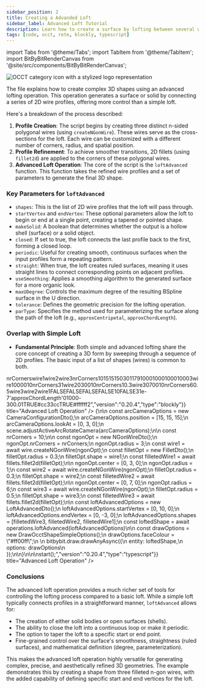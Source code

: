 ```yaml
---
sidebar_position: 2
title: Creating a Advanded Loft
sidebar_label: Advanced Loft Tutorial
description: Learn how to create a surface by lofting between several wire shapes and use various advanced options that help you make more intricate shapes.
tags: [code, occt, rete, blockly, typescript]
---
```


import Tabs from '@theme/Tabs';
import TabItem from '@theme/TabItem';
import BitByBitRenderCanvas from '@site/src/components/BitByBitRenderCanvas';

<img 
  class="category-icon-small" 
  src="https://s.bitbybit.dev/assets/icons/white/occt-icon.svg" 
  alt="OCCT category icon with a stylized logo representation" 
  title="OCCT category icon" />

The file explains how to create complex 3D shapes using an advanced lofting operation. This operation generates a surface or solid by connecting a series of 2D wire profiles, offering more control than a simple loft.

Here's a breakdown of the process described:

1.  **Profile Creation**: The script begins by creating three distinct n-sided polygonal wires (using `createNGonWire`). These wires serve as the cross-sections for the loft. Each wire can be customized with a different number of corners, radius, and spatial position.
2.  **Profile Refinement**: To achieve smoother transitions, 2D fillets (using `fillet2d`) are applied to the corners of these polygonal wires.
3.  **Advanced Loft Operation**: The core of the script is the `loftAdvanced` function. This function takes the refined wire profiles and a set of parameters to generate the final 3D shape.

### Key Parameters for `loftAdvanced`

*   `shapes`: This is the list of 2D wire profiles that the loft will pass through.
*   `startVertex` and `endVertex`: These optional parameters allow the loft to begin or end at a single point, creating a tapered or pointed shape.
*   `makeSolid`: A boolean that determines whether the output is a hollow shell (surface) or a solid object.
*   `closed`: If set to true, the loft connects the last profile back to the first, forming a closed loop.
*   `periodic`: Useful for creating smooth, continuous surfaces when the input profiles form a repeating pattern.
*   `straight`: When true, the loft creates ruled surfaces, meaning it uses straight lines to connect corresponding points on adjacent profiles.
*   `useSmoothing`: Applies a smoothing algorithm to the generated surface for a more organic look.
*   `maxUDegree`: Controls the maximum degree of the resulting BSpline surface in the U direction.
*   `tolerance`: Defines the geometric precision for the lofting operation.
*   `parType`: Specifies the method used for parameterizing the surface along the path of the loft (e.g., `approxCentripetal`, `approxChordLength`).

### Overlap with Simple Loft

*   **Fundamental Principle**: Both simple and advanced lofting share the core concept of creating a 3D form by sweeping through a sequence of 2D profiles. The basic input of a list of shapes (wires) is common to both.

<Tabs groupId="vectors-live-examples">
<TabItem value="rete" label="Rete">
    <BitByBitRenderCanvas
    requireManualStart={true}
    script={{"script":"{\"id\":\"rete-v2-json\",\"nodes\":{\"5b0a2e7a36e52bc6\":{\"id\":\"5b0a2e7a36e52bc6\",\"name\":\"bitbybit.vector.vectorXYZ\",\"customName\":\"vector xyz\",\"async\":false,\"drawable\":true,\"data\":{\"genericNodeData\":{\"hide\":true,\"oneOnOne\":false,\"flatten\":0,\"forceExecution\":false},\"x\":0,\"y\":3,\"z\":0},\"inputs\":{},\"position\":[-294.44305408107294,625.494016393214]},\"31cc8830d0d5b8d6\":{\"id\":\"31cc8830d0d5b8d6\",\"name\":\"bitbybit.vector.vectorXYZ\",\"customName\":\"vector xyz\",\"async\":false,\"drawable\":true,\"data\":{\"genericNodeData\":{\"hide\":true,\"oneOnOne\":false,\"flatten\":0,\"forceExecution\":false},\"x\":0,\"y\":7,\"z\":0},\"inputs\":{},\"position\":[-297.9642807136139,1019.3121779042008]},\"8bd8f5d69c0ee3d9\":{\"id\":\"8bd8f5d69c0ee3d9\",\"name\":\"bitbybit.lists.createList\",\"customName\":\"create list\",\"data\":{},\"inputs\":{\"listElements\":{\"connections\":[{\"node\":\"11be4dd28dcd4b33\",\"output\":\"result\",\"data\":{}},{\"node\":\"3522cf5d866d7d91\",\"output\":\"result\",\"data\":{}},{\"node\":\"d469db5335ea3400\",\"output\":\"result\",\"data\":{}}]}},\"position\":[1276.7110950696322,648.5670623793434]},\"71104a241cda7a83\":{\"id\":\"71104a241cda7a83\",\"name\":\"bitbybit.draw.drawAnyAsync\",\"customName\":\"draw any async\",\"async\":true,\"drawable\":true,\"data\":{\"genericNodeData\":{\"hide\":false,\"oneOnOne\":false,\"flatten\":0,\"forceExecution\":false}},\"inputs\":{\"options\":{\"connections\":[{\"node\":\"2b01c4bcdaa8b222\",\"output\":\"result\",\"data\":{}}]},\"entity\":{\"connections\":[{\"node\":\"e589c6b135aa1393\",\"output\":\"result\",\"data\":{}}]}},\"position\":[2216.0217964086746,945.9977380414867]},\"2b01c4bcdaa8b222\":{\"id\":\"2b01c4bcdaa8b222\",\"name\":\"bitbybit.draw.optionsOcctShapeSimple\",\"customName\":\"options occt shape simple\",\"async\":false,\"drawable\":false,\"data\":{\"genericNodeData\":{\"hide\":false,\"oneOnOne\":false,\"flatten\":0,\"forceExecution\":false},\"precision\":0.008,\"drawFaces\":true,\"faceColour\":\"#8000ff\",\"drawEdges\":true,\"edgeColour\":\"#ffffff\",\"edgeWidth\":2},\"inputs\":{},\"position\":[1690.6871109875997,1317.9796252756155]},\"e589c6b135aa1393\":{\"id\":\"e589c6b135aa1393\",\"name\":\"bitbybit.occt.operations.loftAdvanced\",\"customName\":\"loft advanced\",\"async\":true,\"drawable\":true,\"data\":{\"genericNodeData\":{\"hide\":true,\"oneOnOne\":false,\"flatten\":0,\"forceExecution\":false},\"makeSolid\":false,\"closed\":false,\"periodic\":false,\"straight\":false,\"nrPeriodicSections\":10,\"useSmoothing\":false,\"maxUDegree\":3,\"tolerance\":1e-7,\"parType\":\"approxCentripetal\"},\"inputs\":{\"shapes\":{\"connections\":[{\"node\":\"8bd8f5d69c0ee3d9\",\"output\":\"list\",\"data\":{}}]},\"startVertex\":{\"connections\":[{\"node\":\"e00b530f027cb3cf\",\"output\":\"result\",\"data\":{}}]},\"endVertex\":{\"connections\":[{\"node\":\"8dd22a99e9b89b2c\",\"output\":\"result\",\"data\":{}}]}},\"position\":[1682.426755659047,607.1297407593821]},\"8743a42520c8d1c3\":{\"id\":\"8743a42520c8d1c3\",\"name\":\"bitbybit.occt.shapes.wire.createNGonWire\",\"customName\":\"ngon wire\",\"async\":true,\"drawable\":true,\"data\":{\"genericNodeData\":{\"hide\":true,\"oneOnOne\":false,\"flatten\":0,\"forceExecution\":false},\"center\":[0,0,0],\"direction\":[0,1,0],\"nrCorners\":6,\"radius\":3},\"inputs\":{\"nrCorners\":{\"connections\":[{\"node\":\"64f3dc2622aaf590\",\"output\":\"result\",\"data\":{}}]}},\"position\":[442.8040971986445,241.22876028466678]},\"ac432e5d7a5200e3\":{\"id\":\"ac432e5d7a5200e3\",\"name\":\"bitbybit.occt.shapes.wire.createNGonWire\",\"customName\":\"ngon wire\",\"async\":true,\"drawable\":true,\"data\":{\"genericNodeData\":{\"hide\":true,\"oneOnOne\":false,\"flatten\":0,\"forceExecution\":false},\"center\":[0,0,0],\"direction\":[0,1,0],\"nrCorners\":6,\"radius\":1},\"inputs\":{\"center\":{\"connections\":[{\"node\":\"5b0a2e7a36e52bc6\",\"output\":\"result\",\"data\":{}}]},\"nrCorners\":{\"connections\":[{\"node\":\"64f3dc2622aaf590\",\"output\":\"result\",\"data\":{}}]}},\"position\":[442.3146113374279,621.9002839093048]},\"c5e492a02fd8859d\":{\"id\":\"c5e492a02fd8859d\",\"name\":\"bitbybit.occt.shapes.wire.createNGonWire\",\"customName\":\"ngon wire\",\"async\":true,\"drawable\":true,\"data\":{\"genericNodeData\":{\"hide\":true,\"oneOnOne\":false,\"flatten\":0,\"forceExecution\":false},\"center\":[0,0,0],\"direction\":[0,1,0],\"nrCorners\":6,\"radius\":6},\"inputs\":{\"center\":{\"connections\":[{\"node\":\"31cc8830d0d5b8d6\",\"output\":\"result\",\"data\":{}}]},\"nrCorners\":{\"connections\":[{\"node\":\"64f3dc2622aaf590\",\"output\":\"result\",\"data\":{}}]}},\"position\":[443.91583594610427,1006.2290060921524]},\"3522cf5d866d7d91\":{\"id\":\"3522cf5d866d7d91\",\"name\":\"bitbybit.occt.fillets.fillet2d\",\"customName\":\"fillet 2d\",\"async\":true,\"drawable\":true,\"data\":{\"genericNodeData\":{\"hide\":true,\"oneOnOne\":false,\"flatten\":0,\"forceExecution\":false},\"radius\":0.3},\"inputs\":{\"shape\":{\"connections\":[{\"node\":\"ac432e5d7a5200e3\",\"output\":\"result\",\"data\":{}}]}},\"position\":[853.6233508415709,620.7419018219557]},\"64f3dc2622aaf590\":{\"id\":\"64f3dc2622aaf590\",\"name\":\"bitbybit.math.numberSlider\",\"customName\":\"number slider\",\"data\":{\"options\":{\"min\":3,\"max\":10,\"step\":1,\"width\":350,\"updateOnDrag\":false},\"number\":10},\"inputs\":{},\"position\":[-541.8367158412975,362.3552015537263]},\"d469db5335ea3400\":{\"id\":\"d469db5335ea3400\",\"name\":\"bitbybit.occt.fillets.fillet2d\",\"customName\":\"fillet 2d\",\"async\":true,\"drawable\":true,\"data\":{\"genericNodeData\":{\"hide\":true,\"oneOnOne\":false,\"flatten\":0,\"forceExecution\":false},\"radius\":1},\"inputs\":{\"shape\":{\"connections\":[{\"node\":\"8743a42520c8d1c3\",\"output\":\"result\",\"data\":{}}]}},\"position\":[851.3977807392785,238.02015166684114]},\"11be4dd28dcd4b33\":{\"id\":\"11be4dd28dcd4b33\",\"name\":\"bitbybit.occt.fillets.fillet2d\",\"customName\":\"fillet 2d\",\"async\":true,\"drawable\":true,\"data\":{\"genericNodeData\":{\"hide\":true,\"oneOnOne\":false,\"flatten\":0,\"forceExecution\":false},\"radius\":0.5},\"inputs\":{\"shape\":{\"connections\":[{\"node\":\"c5e492a02fd8859d\",\"output\":\"result\",\"data\":{}}]}},\"position\":[852.7507275204114,1002.0571428632672]},\"e00b530f027cb3cf\":{\"id\":\"e00b530f027cb3cf\",\"name\":\"bitbybit.vector.vectorXYZ\",\"customName\":\"vector xyz\",\"async\":false,\"drawable\":true,\"data\":{\"genericNodeData\":{\"hide\":true,\"oneOnOne\":false,\"flatten\":0,\"forceExecution\":false},\"x\":0,\"y\":10,\"z\":0},\"inputs\":{},\"position\":[1281.5387853734014,883.3651422481488]},\"8dd22a99e9b89b2c\":{\"id\":\"8dd22a99e9b89b2c\",\"name\":\"bitbybit.vector.vectorXYZ\",\"customName\":\"vector xyz\",\"async\":false,\"drawable\":true,\"data\":{\"genericNodeData\":{\"hide\":true,\"oneOnOne\":false,\"flatten\":0,\"forceExecution\":false},\"x\":0,\"y\":-3,\"z\":0},\"inputs\":{},\"position\":[1281.0131144912798,1233.3391294416137]},\"9419c83e5db4e3ec\":{\"id\":\"9419c83e5db4e3ec\",\"name\":\"bitbybit.babylon.scene.adjustActiveArcRotateCamera\",\"customName\":\"adjust active arc rotate camera\",\"async\":false,\"drawable\":false,\"data\":{\"genericNodeData\":{\"hide\":false,\"oneOnOne\":false,\"flatten\":0,\"forceExecution\":false},\"position\":[10,10,10],\"lookAt\":[0,0,0],\"lowerBetaLimit\":1,\"upperBetaLimit\":179,\"angularSensibilityX\":1000,\"angularSensibilityY\":1000,\"maxZ\":1000,\"panningSensibility\":1000,\"wheelPrecision\":3},\"inputs\":{\"lookAt\":{\"connections\":[{\"node\":\"60cc6a6554a486c3\",\"output\":\"result\",\"data\":{}}]},\"position\":{\"connections\":[{\"node\":\"2610f0aa01da8491\",\"output\":\"result\",\"data\":{}}]}},\"position\":[446.1321692664079,1396.818212894413]},\"60cc6a6554a486c3\":{\"id\":\"60cc6a6554a486c3\",\"name\":\"bitbybit.vector.vectorXYZ\",\"customName\":\"vector xyz\",\"async\":false,\"drawable\":true,\"data\":{\"genericNodeData\":{\"hide\":true,\"oneOnOne\":false,\"flatten\":0,\"forceExecution\":false},\"x\":0,\"y\":3,\"z\":0},\"inputs\":{},\"position\":[-302.7615363793083,1739.5547926387696]},\"2610f0aa01da8491\":{\"id\":\"2610f0aa01da8491\",\"name\":\"bitbybit.vector.vectorXYZ\",\"customName\":\"vector xyz\",\"async\":false,\"drawable\":true,\"data\":{\"genericNodeData\":{\"hide\":true,\"oneOnOne\":false,\"flatten\":0,\"forceExecution\":false},\"x\":15,\"y\":15,\"z\":15},\"inputs\":{},\"position\":[-302.43034583359827,1401.0514769387867]}}}","version":"0.20.4","type":"rete"}}
    title="Advanced Loft Operation"
    />
</TabItem>
<TabItem value="blockly" label="Blockly">
  <BitByBitRenderCanvas
    requireManualStart={true}
    script={{"script":"<xml xmlns=\"https://developers.google.com/blockly/xml\"><variables><variable id=\"/zg8,D_FA*vR}[cBcgW/\">nrCorners</variable><variable id=\"JZ((:rO6/O@vdWNctJER\">wire1</variable><variable id=\"rGzY+7?vH.:{Mb~MNA,x\">wire2</variable><variable id=\",DPb!`UqN3!D?48Th0xL\">wire3</variable></variables><block type=\"variables_set\" id=\"piOe?bod_s)|a_@S+ai,\" x=\"-159\" y=\"-660\"><field name=\"VAR\" id=\"/zg8,D_FA*vR}[cBcgW/\">nrCorners</field><value name=\"VALUE\"><block type=\"math_number\" id=\"2Q6u8e#sRHwziW?nRcUj\"><field name=\"NUM\">10</field></block></value><next><block type=\"bitbybit.babylon.scene.adjustActiveArcRotateCamera\" id=\"6+tV-byjMBXS-#z_4:}$\"><value name=\"Position\"><block type=\"bitbybit.point.pointXYZ\" id=\".`OdoY!24Dk.|wcr5}hP\"><value name=\"X\"><block type=\"math_number\" id=\"~,J;t-Dyd.O~7k#ej2uS\"><field name=\"NUM\">15</field></block></value><value name=\"Y\"><block type=\"math_number\" id=\"feV(B*0N2$Gz1WYQ!YIh\"><field name=\"NUM\">15</field></block></value><value name=\"Z\"><block type=\"math_number\" id=\"T+!8G.kbl%jmd8f*-mRo\"><field name=\"NUM\">15</field></block></value></block></value><value name=\"LookAt\"><block type=\"bitbybit.point.pointXYZ\" id=\"sN:gG`_IBIF]P)pJIuJX\"><value name=\"X\"><block type=\"math_number\" id=\"JBK1xq[HbuCR)JyEU9Ky\"><field name=\"NUM\">0</field></block></value><value name=\"Y\"><block type=\"math_number\" id=\"k;D]X%?hE8z3*[-*Fhk9\"><field name=\"NUM\">3</field></block></value><value name=\"Z\"><block type=\"math_number\" id=\"q[W03`j,(9hq/Wm?@s^o\"><field name=\"NUM\">0</field></block></value></block></value><value name=\"LowerBetaLimit\"><block type=\"math_number\" id=\"Te`o9eH$`.Q:aQhr7+xN\"><field name=\"NUM\">1</field></block></value><value name=\"UpperBetaLimit\"><block type=\"math_number\" id=\"~~WX[k,MWa|1hJ]Qv^)Y\"><field name=\"NUM\">179</field></block></value><value name=\"AngularSensibilityX\"><block type=\"math_number\" id=\"7|xG%lBRxD(@,r8yU.dl\"><field name=\"NUM\">1000</field></block></value><value name=\"AngularSensibilityY\"><block type=\"math_number\" id=\"2)3[I3ny`Q}FB%Xj!AuW\"><field name=\"NUM\">1000</field></block></value><value name=\"MaxZ\"><block type=\"math_number\" id=\"@VAWYdt3|%!mPV_L}?`X\"><field name=\"NUM\">1000</field></block></value><value name=\"PanningSensibility\"><block type=\"math_number\" id=\"w7|],li%SOc8[Rx2,d*V\"><field name=\"NUM\">1000</field></block></value><value name=\"WheelPrecision\"><block type=\"math_number\" id=\":~wM}(Z4u_YvOof,BRT/\"><field name=\"NUM\">3</field></block></value><next><block type=\"variables_set\" id=\")PTsn]7I#0~G@^FZoBUD\"><field name=\"VAR\" id=\"JZ((:rO6/O@vdWNctJER\">wire1</field><value name=\"VALUE\"><block type=\"bitbybit.occt.fillets.fillet2d\" id=\"g.pVTy:o{KHs;dnBZEK+\"><value name=\"Shape\"><block type=\"bitbybit.occt.shapes.wire.createNGonWire\" id=\"}Wq;3dWp($;~h2gi9V7j\"><value name=\"Center\"><block type=\"bitbybit.point.pointXYZ\" id=\"eNMadH@?.O/+%BxHp.kw\"><value name=\"X\"><block type=\"math_number\" id=\"U}Amrp_JNn~5JzKg{Qx:\"><field name=\"NUM\">0</field></block></value><value name=\"Y\"><block type=\"math_number\" id=\"E,?i;YD;Olo.k=_#94iC\"><field name=\"NUM\">0</field></block></value><value name=\"Z\"><block type=\"math_number\" id=\"5AKo;,H{3!{Zr8t=@CRx\"><field name=\"NUM\">0</field></block></value></block></value><value name=\"Direction\"><block type=\"bitbybit.vector.vectorXYZ\" id=\"V)%I8X:/K@U7vNzxHWq0\"><value name=\"X\"><block type=\"math_number\" id=\"3sDEpQQhm9{SaX/nhUZ9\"><field name=\"NUM\">0</field></block></value><value name=\"Y\"><block type=\"math_number\" id=\"}V((hWhY.=m(.k(_qwip\"><field name=\"NUM\">1</field></block></value><value name=\"Z\"><block type=\"math_number\" id=\"(.8Zz7mwBqKJS|G@Z8IL\"><field name=\"NUM\">0</field></block></value></block></value><value name=\"NrCorners\"><block type=\"variables_get\" id=\"]R|h5k{mi8Y-2L[^q)%O\"><field name=\"VAR\" id=\"/zg8,D_FA*vR}[cBcgW/\">nrCorners</field></block></value><value name=\"Radius\"><block type=\"math_number\" id=\"Ue]#yK8Z~H.F.94qfv%g\"><field name=\"NUM\">3</field></block></value></block></value><value name=\"Radius\"><block type=\"math_number\" id=\"Y6ly6hI7Bu+e2hL_UT^h\"><field name=\"NUM\">1</field></block></value></block></value><next><block type=\"variables_set\" id=\"w(lP~`Rvj^ZAsw5TK9Ww\"><field name=\"VAR\" id=\"rGzY+7?vH.:{Mb~MNA,x\">wire2</field><value name=\"VALUE\"><block type=\"bitbybit.occt.fillets.fillet2d\" id=\"ZY@$Vo.A|Z+f_0w-@x+|\"><value name=\"Shape\"><block type=\"bitbybit.occt.shapes.wire.createNGonWire\" id=\"pLUO6I2%wynp~$2MKuz}\"><value name=\"Center\"><block type=\"bitbybit.point.pointXYZ\" id=\"%_R%f.?Ay76L8;syhN^W\"><value name=\"X\"><block type=\"math_number\" id=\"5/l0kr659W3uyMVj(*cc\"><field name=\"NUM\">0</field></block></value><value name=\"Y\"><block type=\"math_number\" id=\"1N0!@h0cT{6.N${Lqvr!\"><field name=\"NUM\">3</field></block></value><value name=\"Z\"><block type=\"math_number\" id=\"G/Z~W,zL-1m[:0N*/R,j\"><field name=\"NUM\">0</field></block></value></block></value><value name=\"Direction\"><block type=\"bitbybit.vector.vectorXYZ\" id=\"e9ch9tx]pRD?z+T$ghLy\"><value name=\"X\"><block type=\"math_number\" id=\"@Py-c1/mbo+e]4{lZU-+\"><field name=\"NUM\">0</field></block></value><value name=\"Y\"><block type=\"math_number\" id=\"c~wr-)TfPLw/-IMhcS}-\"><field name=\"NUM\">1</field></block></value><value name=\"Z\"><block type=\"math_number\" id=\"su?Nz06#(;O-LJvvMhAl\"><field name=\"NUM\">0</field></block></value></block></value><value name=\"NrCorners\"><block type=\"variables_get\" id=\"L`q|roFLi%ycKN,}+FHD\"><field name=\"VAR\" id=\"/zg8,D_FA*vR}[cBcgW/\">nrCorners</field></block></value><value name=\"Radius\"><block type=\"math_number\" id=\"Ags(i.*W?%3$5]s0%(;$\"><field name=\"NUM\">1</field></block></value></block></value><value name=\"Radius\"><block type=\"math_number\" id=\"j1QrN{dS9gb{3gdoxxkO\"><field name=\"NUM\">0.3</field></block></value></block></value><next><block type=\"variables_set\" id=\"l1`Bo/VDhv=,rVEQ*pu_\"><field name=\"VAR\" id=\",DPb!`UqN3!D?48Th0xL\">wire3</field><value name=\"VALUE\"><block type=\"bitbybit.occt.fillets.fillet2d\" id=\"#bfp15x-F(84J~zRcMdx\"><value name=\"Shape\"><block type=\"bitbybit.occt.shapes.wire.createNGonWire\" id=\"L)u9[;eA4A-pb:/;PSp4\"><value name=\"Center\"><block type=\"bitbybit.point.pointXYZ\" id=\"~(:sqgeI6jHGzsrG3ZxS\"><value name=\"X\"><block type=\"math_number\" id=\"[PdbC)!:D/y?n*kJ0ZCL\"><field name=\"NUM\">0</field></block></value><value name=\"Y\"><block type=\"math_number\" id=\"|{7qE9G.`{l9$_}}qaxy\"><field name=\"NUM\">7</field></block></value><value name=\"Z\"><block type=\"math_number\" id=\"JY@^RZA~fl^OKzsyz|N3\"><field name=\"NUM\">0</field></block></value></block></value><value name=\"Direction\"><block type=\"bitbybit.vector.vectorXYZ\" id=\"xd:s[yY6n`ud;{a*#4,[\"><value name=\"X\"><block type=\"math_number\" id=\"wB@+Zeh0-+xsxA0)!CM^\"><field name=\"NUM\">0</field></block></value><value name=\"Y\"><block type=\"math_number\" id=\"t=1eCU0nTvG8blcPWE^_\"><field name=\"NUM\">1</field></block></value><value name=\"Z\"><block type=\"math_number\" id=\"$B/07[E^wrPGyQecmt7N\"><field name=\"NUM\">0</field></block></value></block></value><value name=\"NrCorners\"><block type=\"variables_get\" id=\"C_QviGD.r*1x=9:i+HT4\"><field name=\"VAR\" id=\"/zg8,D_FA*vR}[cBcgW/\">nrCorners</field></block></value><value name=\"Radius\"><block type=\"math_number\" id=\"]1e`GY~oWV[Nfb(7F[%t\"><field name=\"NUM\">6</field></block></value></block></value><value name=\"Radius\"><block type=\"math_number\" id=\"fv%5#y9CHRnAWy~uyC$~\"><field name=\"NUM\">0.5</field></block></value></block></value><next><block type=\"bitbybit.draw.drawAnyAsyncNoReturn\" id=\")uBG-jwTCL+g|{]aSaxT\"><value name=\"Entity\"><block type=\"bitbybit.occt.operations.loftAdvanced\" id=\"9lit#kMat[hwXI;@lzqw\"><value name=\"Shapes\"><block type=\"lists_create_with\" id=\"~ovfVMx=${1uCN!2bmWD\"><mutation items=\"3\"></mutation><value name=\"ADD0\"><block type=\"variables_get\" id=\"7g{Le$r7XXf1@w)exxKs\"><field name=\"VAR\" id=\",DPb!`UqN3!D?48Th0xL\">wire3</field></block></value><value name=\"ADD1\"><block type=\"variables_get\" id=\"*=m:OUQ`RMfj4{h2u2{}\"><field name=\"VAR\" id=\"rGzY+7?vH.:{Mb~MNA,x\">wire2</field></block></value><value name=\"ADD2\"><block type=\"variables_get\" id=\"g~:fJa:9.5_cO2!9X59U\"><field name=\"VAR\" id=\"JZ((:rO6/O@vdWNctJER\">wire1</field></block></value></block></value><value name=\"MakeSolid\"><block type=\"logic_boolean\" id=\"zg4HwD8tFAuvT67O0i7u\"><field name=\"BOOL\">FALSE</field></block></value><value name=\"Closed\"><block type=\"logic_boolean\" id=\"KIwa|:%hL~r;q2deT9I3\"><field name=\"BOOL\">FALSE</field></block></value><value name=\"Periodic\"><block type=\"logic_boolean\" id=\"DP+gD.Ke8ok_0pIO4T5~\"><field name=\"BOOL\">FALSE</field></block></value><value name=\"Straight\"><block type=\"logic_boolean\" id=\"Upxq1C%Fv6}YRrO84X,/\"><field name=\"BOOL\">FALSE</field></block></value><value name=\"NrPeriodicSections\"><block type=\"math_number\" id=\"XZz$[HL:Xuryy{a(GENG\"><field name=\"NUM\">10</field></block></value><value name=\"UseSmoothing\"><block type=\"logic_boolean\" id=\"/SS@.,JW{EQ`.|r_!0,~\"><field name=\"BOOL\">FALSE</field></block></value><value name=\"MaxUDegree\"><block type=\"math_number\" id=\"7IO(q*Ebg{vRIU;{*KGP\"><field name=\"NUM\">3</field></block></value><value name=\"Tolerance\"><block type=\"math_number\" id=\"(ubk[IN94i|G*x7L5c-^\"><field name=\"NUM\">1e-7</field></block></value><value name=\"ParType\"><block type=\"bitbybit.occt.enums.approxParametrizationTypeEnum\" id=\"lG3k_dsR!H[zk[(EnH:M\"><field name=\"bitbybit.occt.enums.approxParametrizationTypeEnum\">'approxChordLength'</field></block></value><value name=\"StartVertex\"><block type=\"bitbybit.point.pointXYZ\" id=\"#P_(Tw;P|(muv14U?jZ{\"><value name=\"X\"><block type=\"math_number\" id=\"Q(`IQiT](/;MX61e{`pH\"><field name=\"NUM\">0</field></block></value><value name=\"Y\"><block type=\"math_number\" id=\"T}u45Dq(-Ste.`7A%IqN\"><field name=\"NUM\">10</field></block></value><value name=\"Z\"><block type=\"math_number\" id=\"se?m39ts*VL9GhEG[utI\"><field name=\"NUM\">0</field></block></value></block></value><value name=\"EndVertex\"><block type=\"bitbybit.point.pointXYZ\" id=\"=N|F.o?LJNK4.ptpC?eS\"><value name=\"X\"><block type=\"math_number\" id=\"tj6@e?fk/-izXAsbH`WD\"><field name=\"NUM\">0</field></block></value><value name=\"Y\"><block type=\"math_number\" id=\"!IR!AiQBppdEj#2S;aY;\"><field name=\"NUM\">-3</field></block></value><value name=\"Z\"><block type=\"math_number\" id=\"3rJ~c6-`y$v:.8C9KG69\"><field name=\"NUM\">0</field></block></value></block></value></block></value><value name=\"Options\"><block type=\"bitbybit.draw.optionsOcctShapeSimple\" id=\":]@sAcs$+4,-pL/6ybQ}\"><value name=\"Precision\"><block type=\"math_number\" id=\":cIkpc@6oyrPnD@Iyvld\"><field name=\"NUM\">0.01</field></block></value><value name=\"DrawFaces\"><block type=\"logic_boolean\" id=\"tps2;z0[=VO@*@^v)*t@\"><field name=\"BOOL\">TRUE</field></block></value><value name=\"FaceColour\"><block type=\"colour_picker\" id=\"WFix-KQ72/hvI|8VG)hn\"><field name=\"COLOUR\">#cc33cc</field></block></value><value name=\"DrawEdges\"><block type=\"logic_boolean\" id=\"mbdm|Iun/K0m2Y70eYP6\"><field name=\"BOOL\">TRUE</field></block></value><value name=\"EdgeColour\"><block type=\"colour_picker\" id=\"k$c?2KyWi$~CkiD]HK*g\"><field name=\"COLOUR\">#ffffff</field></block></value><value name=\"EdgeWidth\"><block type=\"math_number\" id=\"5w1hI~4|N{e1%3TrIPO9\"><field name=\"NUM\">2</field></block></value></block></value></block></next></block></next></block></next></block></next></block></next></block></xml>","version":"0.20.4","type":"blockly"}}
    title="Advanced Loft Operation"
    />
</TabItem>
<TabItem value="typescript" label="TypeScript">
<BitByBitRenderCanvas
    requireManualStart={true}
    script={{"script":"const { CameraConfigurationDto } = Bit.Inputs.BabylonScene;\nconst { NGonWireDto, FilletDto, LoftAdvancedDto } = Bit.Inputs.OCCT;\nconst { DrawOcctShapeSimpleOptions } = Bit.Inputs.Draw;\ntype TopoDSWirePointer = Bit.Inputs.OCCT.TopoDSWirePointer;\nconst { scene } = bitbybit.babylon;\nconst { wire } = bitbybit.occt.shapes;\nconst { fillets, operations } = bitbybit.occt;\n\nconst start = async () => {\n\n    const arcCameraOptions = new CameraConfigurationDto();\n    arcCameraOptions.position = [15, 15, 15];\n    arcCameraOptions.lookAt = [0, 3, 0];\n    scene.adjustActiveArcRotateCamera(arcCameraOptions);\n\n    const nrCorners = 10;\n\n    const ngonOpt = new NGonWireDto();\n    ngonOpt.nrCorners = nrCorners;\n    ngonOpt.radius = 3;\n    const wire1 = await wire.createNGonWire(ngonOpt);\n    const filletOpt = new FilletDto<TopoDSWirePointer>();\n    filletOpt.radius = 0.3;\n    filletOpt.shape = wire1;\n    const filletedWire1 = await fillets.fillet2d(filletOpt);\n\n    ngonOpt.center = [0, 3, 0];\n    ngonOpt.radius = 1;\n    const wire2 = await wire.createNGonWire(ngonOpt);\n    filletOpt.radius = 0.3;\n    filletOpt.shape = wire2;\n    const filletedWire2 = await fillets.fillet2d(filletOpt);\n\n    ngonOpt.center = [0, 7, 0];\n    ngonOpt.radius = 6;\n    const wire3 = await wire.createNGonWire(ngonOpt);\n    filletOpt.radius = 0.5;\n    filletOpt.shape = wire3;\n    const filletedWire3 = await fillets.fillet2d(filletOpt);\n\n    const loftAdvancedOptions = new LoftAdvancedDto<TopoDSWirePointer>();\n    loftAdvancedOptions.startVertex = [0, 10, 0];\n    loftAdvancedOptions.endVertex = [0, -3, 0];\n    loftAdvancedOptions.shapes = [filletedWire3, filletedWire2, filletedWire1];\n    const loftedShape = await operations.loftAdvanced(loftAdvancedOptions)\n\n    const drawOptions = new DrawOcctShapeSimpleOptions();\n    drawOptions.faceColour = \"#ff00ff\";\n    \n    bitbybit.draw.drawAnyAsync({\n        entity: loftedShape,\n        options: drawOptions\n    });\n\n}\n\n\nstart();","version":"0.20.4","type":"typescript"}}
    title="Advanced Loft Operation"
    />
</TabItem>
</Tabs>

### Conclusions

The advanced loft operation provides a much richer set of tools for controlling the lofting process compared to a basic loft. While a simple loft typically connects profiles in a straightforward manner, `loftAdvanced` allows for:

*   The creation of either solid bodies or open surfaces (shells).
*   The ability to close the loft into a continuous loop or make it periodic.
*   The option to taper the loft to a specific start or end point.
*   Fine-grained control over the surface's smoothness, straightness (ruled surfaces), and mathematical definition (degree, parameterization).

This makes the advanced loft operation highly versatile for generating complex, precise, and aesthetically refined 3D geometries. The example demonstrates this by creating a shape from three filleted n-gon wires, with the added capability of defining specific start and end vertices for the loft.
